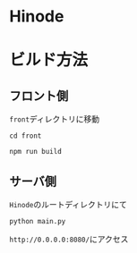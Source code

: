 # Hinode

# ビルド方法

## フロント側

`front`ディレクトリに移動

```
cd front
```

```
npm run build
```

## サーバ側

`Hinode`のルートディレクトリにて

```
python main.py
```

`http://0.0.0.0:8080/`にアクセス